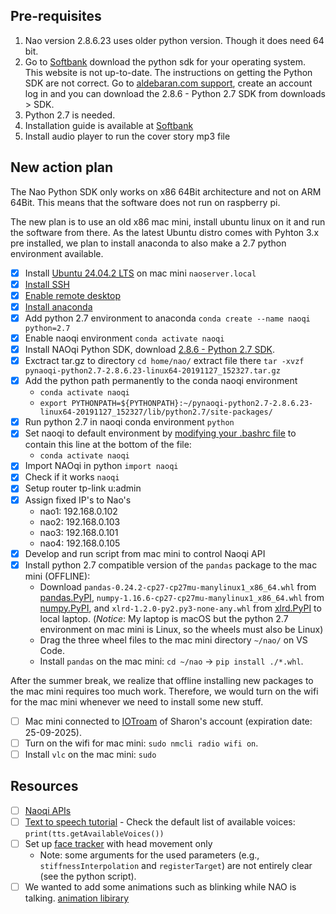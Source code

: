 ## Pre-requisites

1. Nao version 2.8.6.23 uses older python version. Though it does need 64 bit.
2. Go to [Softbank](http://doc.aldebaran.com/2-5/dev/python/index.html) download the python sdk for your operating system. This website is not up-to-date. The instructions on getting the Python SDK are not correct. Go to [aldebaran.com support](https://aldebaran.com/en/support/kb/nao6/downloads/nao6-software-downloads/), create an account log in and you can download the 2.8.6 - Python 2.7 SDK from downloads > SDK. 
3. Python 2.7 is needed.
4. Installation guide is available at [Softbank](http://doc.aldebaran.com/2-5/dev/python/install_guide.html)
5. Install audio player to run the cover story mp3 file

## New action plan

The Nao Python SDK only works on x86 64Bit architecture and not on ARM 64Bit. This means that the software does not run on raspberry pi.

The new plan is to use an old x86 mac mini, install ubuntu linux on it and run the software from there. As the latest Ubuntu distro comes with Pyhton 3.x pre installed, we plan to install anaconda to also make a 2.7 python environment available.

- [x] Install [Ubuntu 24.04.2 LTS](https://ubuntu.com/blog/ubuntu-desktop-24-04-noble-numbat-deep-dive) on mac mini `naoserver.local`
- [x] [Install SSH](https://www.cyberciti.biz/faq/how-to-install-ssh-on-ubuntu-linux-using-apt-get/)
- [x] [Enable remote desktop](https://help.ubuntu.com/stable/ubuntu-help/sharing-desktop.html.ro)
- [x] [Install anaconda](https://linuxconfig.org/installing-anaconda-on-ubuntu-24-04)
- [x] Add python 2.7 environment to anaconda `conda create --name naoqi python=2.7`
- [x] Enable naoqi environment `conda activate naoqi`
- [x] Install NAOqi Python SDK, download [2.8.6 - Python 2.7 SDK](https://aldebaran.com/en/support/kb/nao6/downloads/nao6-software-downloads/). 
- [x] Exctract tar.gz to directory `cd home/nao/` extract file there `tar -xvzf pynaoqi-python2.7-2.8.6.23-linux64-20191127_152327.tar.gz`
- [x] Add the python path permanently to the conda naoqi environment
    - `conda activate naoqi`
    - `export PYTHONPATH=${PYTHONPATH}:~/pynaoqi-python2.7-2.8.6.23-linux64-20191127_152327/lib/python2.7/site-packages/`
- [x] Run python 2.7 in naoqi conda environment `python`
- [x] Set naoqi to default environment by [modifying your .bashrc file](https://docs.rc.fas.harvard.edu/kb/editing-your-bashrc/#:~:text=In%20order%20to%20edit%20your,that%20you're%20using%20nano%20.) to contain this line at the bottom of the file:
    - `conda activate naoqi`
- [x] Import NAOqi in python `import naoqi`
- [x] Check if it works `naoqi`
- [x] Setup router tp-link u:admin
- [x] Assign fixed IP's to Nao's
    - nao1: 192.168.0.102
    - nao2: 192.168.0.103
    - nao3: 192.168.0.101
    - nao4: 192.168.0.105
- [x] Develop and run script from mac mini to control Naoqi API
- [x] Install python 2.7 compatible version of the `pandas` package to the mac mini (OFFLINE):
    - Download `pandas-0.24.2-cp27-cp27mu-manylinux1_x86_64.whl` from [pandas.PyPI](https://pypi.org/project/pandas/0.24.2/#files), `numpy-1.16.6-cp27-cp27mu-manylinux1_x86_64.whl` from [numpy.PyPI](https://pypi.org/project/numpy/1.16.6/#files), and `xlrd-1.2.0-py2.py3-none-any.whl` from [xlrd.PyPI](https://pypi.org/project/xlrd/1.2.0/#files) to local laptop. (*Notice*: My laptop is macOS but the python 2.7 environment on mac mini is Linux, so the wheels must also be Linux)
    - Drag the three wheel files to the mac mini directory `~/nao/` on VS Code.
    - Install `pandas` on the mac mini: `cd ~/nao` -> `pip install ./*.whl`.
  
After the summer break, we realize that offline installing new packages to the mac mini requires too much work. Therefore, we would turn on the wifi for the mac mini whenever we need to install some new stuff.

- [ ] Mac mini connected to [IOTroam](iotroam.nl) of Sharon's account (expiration date: 25-09-2025). 
- [ ] Turn on the wifi for mac mini: `sudo nmcli radio wifi on`.
- [ ] Install `vlc` on the mac mini: `sudo`
## Resources
- [ ] [Naoqi APIs](http://doc.aldebaran.com/2-1/naoqi/index.html)
- [ ] [Text to speech tutorial](http://doc.aldebaran.com/2-1/naoqi/audio/altexttospeech-tuto.html)
      - Check the default list of available voices: `print(tts.getAvailableVoices())`
- [ ] Set up [face tracker](http://doc.aldebaran.com/2-1/naoqi/trackers/altracker.html#ready-to-move-robot) with head movement only 
    - Note: some arguments for the used parameters (e.g., `stiffnessInterpolation` and `registerTarget`) are not entirely clear (see the python script).
- [ ] We wanted to add some animations such as blinking while NAO is talking. [animation libirary](http://doc.aldebaran.com/2-5/naoqi/motion/alanimationplayer-advanced.html#animationplayer-list-behaviors-nao)
